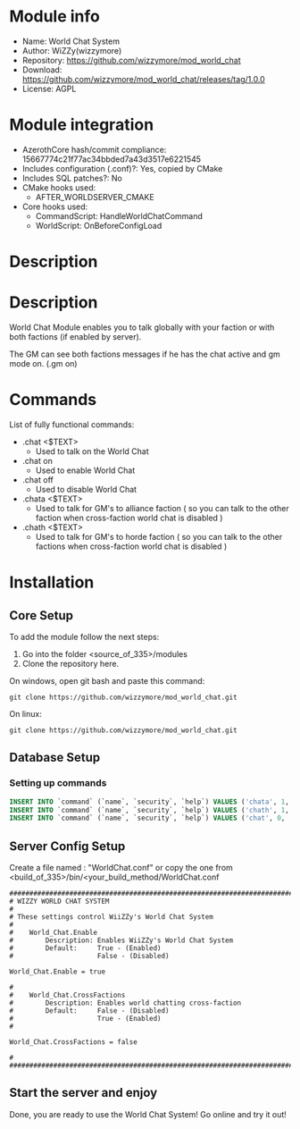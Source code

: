 # Module info

- Name: World Chat System
- Author: WiZZy(wizzymore)
- Repository: https://github.com/wizzymore/mod_world_chat
- Download: https://github.com/wizzymore/mod_world_chat/releases/tag/1.0.0
- License: AGPL

# Module integration

- AzerothCore hash/commit compliance: 15667774c21f77ac34bbded7a43d3517e6221545
- Includes configuration (.conf)?: Yes, copied by CMake
- Includes SQL patches?: No
- CMake hooks used:
    + AFTER_WORLDSERVER_CMAKE
- Core hooks used: 
    + CommandScript: HandleWorldChatCommand
    + WorldScript: OnBeforeConfigLoad

# Description

# Description
World Chat Module enables you to talk globally with your faction or with both factions (if enabled by server).

The GM can see both factions messages if he has the chat active and gm mode on. (.gm on)
# Commands
List of fully functional commands:
* .chat <$TEXT>
  - Used to talk on the World Chat
* .chat on
  - Used to enable World Chat
* .chat off
  - Used to disable World Chat
* .chata <$TEXT>
  - Used to talk for GM's to alliance faction ( so you can talk to the other faction when cross-faction world chat is disabled )
* .chath <$TEXT>
  - Used to talk for GM's to horde faction ( so you can talk to the other factions when cross-faction world chat is disabled )
  
# Installation
## Core Setup

To add the module follow the next steps:
1. Go into the folder <source_of_335>/modules
2. Clone the repository here.

On windows, open git bash and paste this command:
```
git clone https://github.com/wizzymore/mod_world_chat.git
```
On linux:

```
git clone https://github.com/wizzymore/mod_world_chat.git
```

## Database Setup
### Setting up commands
```sql
INSERT INTO `command` (`name`, `security`, `help`) VALUES ('chata', 1, 'Syntax: .chata $text - To speak as a GM only to Alliance');
INSERT INTO `command` (`name`, `security`, `help`) VALUES ('chath', 1, 'Syntax: .chath $text - To speak as a GM only to Horde');
INSERT INTO `command` (`name`, `security`, `help`) VALUES ('chat', 0, 'Syntax: .chat $text\n.chat on To show World Chat\n.chat off To hide World Chat');
```

## Server Config Setup
Create a file named : "WorldChat.conf" or copy the one from <build_of_335>/bin/<your_build_method/WorldChat.conf
```
###################################################################################################
# WIZZY WORLD CHAT SYSTEM
#
# These settings control WiiZZy's World Chat System
#
#    World_Chat.Enable
#        Description: Enables WiiZZy's World Chat System
#        Default:     True - (Enabled)
#                     False - (Disabled)

World_Chat.Enable = true

#
#    World_Chat.CrossFactions
#        Description: Enables world chatting cross-faction
#        Default:     False - (Disabled)
#                     True - (Enabled)
#

World_Chat.CrossFactions = false

#
###################################################################################################
```
## Start the server and enjoy
Done, you are ready to use the World Chat System! Go online and try it out!
